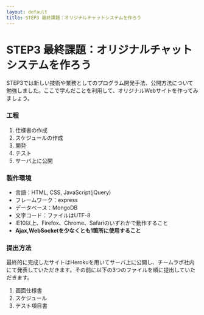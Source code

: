 ```yaml
---
layout: default
title: STEP3 最終課題：オリジナルチャットシステムを作ろう
---
```

# STEP3 最終課題：オリジナルチャットシステムを作ろう

STEP3では新しい技術や業務としてのプログラム開発手法、公開方法について勉強しました。ここで学んだことを利用して、オリジナルWebサイトを作ってみましょう。

### 工程

1. 仕様書の作成
2. スケジュールの作成
3. 開発
4. テスト
5. サーバ上に公開

### 製作環境

* 言語：HTML, CSS, JavaScript(jQuery)
* フレームワーク：express
* データベース：MongoDB
* 文字コード：ファイルはUTF-8
* IE10以上、Firefox、Chrome、Safariのいずれかで動作すること
* **Ajax,WebSocketを少なくとも1箇所に使用すること**

### 提出方法

最終的に完成したサイトはHerokuを用いてサーバ上に公開し、チームラボ社内にて発表していただきます。その前に以下の3つのファイルを順に提出していただきます。

1. 画面仕様書
2. スケジュール
3. テスト項目書